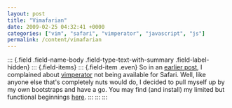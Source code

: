 ```yaml
---
layout: post
title: "Vimafarian"
date: 2009-02-25 04:32:41 +0000
categories: ["vim", "safari", "vimperator", "javascript", "js"]
permalink: /content/vimafarian
---
```

::: {.field .field-name-body .field-type-text-with-summary .field-label-hidden}
::: {.field-items}
::: {.field-item .even}
So in an [earlier
post](http://reluctanthacker.rollett.org/content/recommended-safari-clicktoflash),
I complained about
[vimperator](http://vimperator.org/trac/wiki/Vimperator) not being
available for Safari. Well, like anyone else that\'s completely nuts
would do, I decided to pull myself up by my own bootstraps and have a
go. You may find (and install) my limited but functional beginnings
[here](http://reluctanthacker.rollett.org/software/vimafarian).
:::
:::
:::

